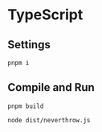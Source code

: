 # TypeScript

## Settings

```
pnpm i
```

## Compile and Run

```
pnpm build
```

```
node dist/neverthrow.js
```
